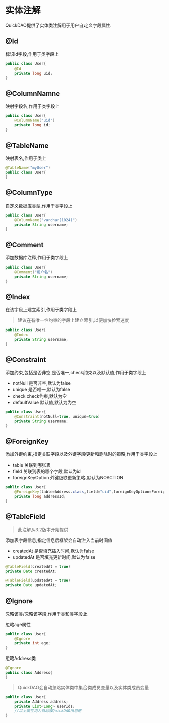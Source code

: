 # 实体注解

QuickDAO提供了实体类注解用于用户自定义字段属性.

## @Id

标识Id字段,作用于类字段上

```java
public class User{
    @Id
    private long uid;
}
```

## @ColumnNamne

映射字段名,作用于类字段上

```java
public class User{
    @ColumnName("uid")
    private long id;
}
```

## @TableName

映射表名,作用于类上

```java
@TableName("myUser")
public class User{
}
```

## @ColumnType

自定义数据库类型,作用于类字段上

```java
public class User{
    @ColumnName("varchar(1024)")
    private String username;
}
```

## @Comment

添加数据库注释,作用于类字段上

```java
public class User{
    @Comment("用户名")
    private String username;
}
```

## @Index

在该字段上建立索引,作用于类字段上

> 建议在有唯一性约束的字段上建立索引,以便加快检索速度

```java
public class User{
    @Index
    private String username;
}
```

## @Constraint

添加约束,包括是否非空,是否唯一,check约束以及默认值,作用于类字段上

* notNull 是否非空,默认为false
* unique 是否唯一,默认为false
* check check约束,默认为空
* defaultValue 默认值,默认为为空

```java
public class User{ 
    @Constraint(notNull=true, unique=true)
    private String username;
}
```

## @ForeignKey

添加外键约束,指定关联字段以及外键字段更新和删除时的策略,作用于类字段上

* table 关联到哪张表
* field 关联到表的哪个字段,默认为id
* foreignKeyOption 外键级联更新策略,默认为NOACTION

```java
public class User{ 
    @ForeignKey(table=Address.class,field="uid",foreignKeyOption=ForeignKeyOption.RESTRICT)
    private long addressId;
}
```

## @TableField

> 此注解从3.2版本开始提供

添加表字段信息,指定信息后框架会自动注入当前时间值

* createdAt 是否填充插入时间,默认为false
* updatedAt 是否填充更新时间,默认为false

```java
@TableField(createdAt = true)
private Date createdAt;

@TableField(updatedAt = true)
private Date updatedAt;
```

## @Ignore

忽略该类/忽略该字段,作用于类和类字段上

忽略age属性

```java
public class User{
    @Ignore
    private int age;
}
```

忽略Address类

```java
@Ignore
public class Address{
}
```

> QuickDAO会自动忽略实体类中集合类成员变量以及实体类成员变量

```java
public class User{
    private Address address;
    private List<Long> userIds;
    //以上属性均为自动被QuickDAO所忽略
}
```
